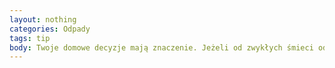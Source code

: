 ```yaml
---
layout: nothing
categories: Odpady
tags: tip
body: Twoje domowe decyzje mają znaczenie. Jeżeli od zwykłych śmieci oddzielisz szkło, puszki aluminiowe, papier czy baterie, ułatwisz ich powtórne wykorzystanie.
---
```

